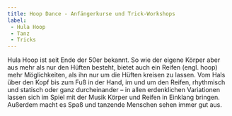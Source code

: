 ```yaml
---
title: Hoop Dance - Anfängerkurse und Trick-Workshops
label:
 - Hula Hoop
 - Tanz
 - Tricks
---
```


Hula Hoop ist seit Ende der 50er bekannt. So wie der eigene Körper aber aus mehr als nur den Hüften besteht, bietet auch ein Reifen (engl. hoop) mehr Möglichkeiten, als ihn nur um die Hüften kreisen zu lassen. Vom Hals über den Kopf bis zum Fuß in der Hand, im und um den Reifen, rhythmisch und statisch oder ganz durcheinander – in allen erdenklichen Variationen lassen sich im Spiel mit der Musik Körper und Reifen in Einklang bringen. Außerdem macht es Spaß und tanzende Menschen sehen immer gut aus.